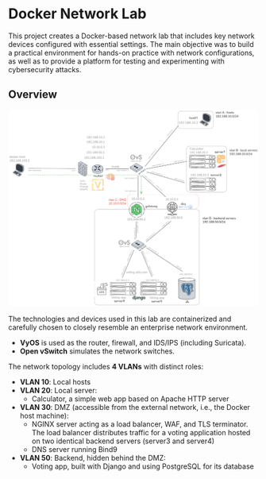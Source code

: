 # Docker Network Lab

This project creates a Docker-based network lab that includes key network devices configured with essential settings. The main objective was to build a practical environment for hands-on practice with network configurations, as well as to provide a platform for testing and experimenting with cybersecurity attacks.

## Overview

![Network Topology](network_security_topology.png)

The technologies and devices used in this lab are containerized and carefully chosen to closely resemble an enterprise network environment.  
- **VyOS** is used as the router, firewall, and IDS/IPS (including Suricata).  
- **Open vSwitch** simulates the network switches.

The network topology includes **4 VLANs** with distinct roles:  
- **VLAN 10**: Local hosts  
- **VLAN 20**: Local server:  
  - Calculator, a simple web app based on Apache HTTP server  
- **VLAN 30**: DMZ (accessible from the external network, i.e., the Docker host machine):  
  - NGINX server acting as a load balancer, WAF, and TLS terminator. The load balancer distributes traffic for a voting application hosted on two identical backend servers (server3 and server4)  
  - DNS server running Bind9  
- **VLAN 50**: Backend, hidden behind the DMZ:  
  - Voting app, built with Django and using PostgreSQL for its database


